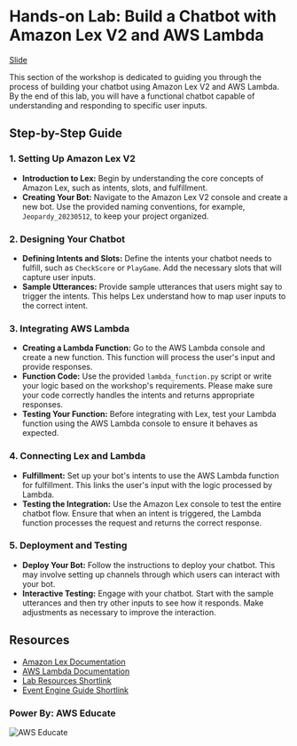 # Hands-on Lab: Build a Chatbot with Amazon Lex V2 and AWS Lambda
[Slide](https://drive.google.com/file/d/1yzpVHKieUcfWbokH5tZ9gAKnYiz6dsEK/view?usp=sharing  )

This section of the workshop is dedicated to guiding you through the process of building your chatbot using Amazon Lex V2 and AWS Lambda. By the end of this lab, you will have a functional chatbot capable of understanding and responding to specific user inputs.

## Step-by-Step Guide

### 1. Setting Up Amazon Lex V2

- **Introduction to Lex:** Begin by understanding the core concepts of Amazon Lex, such as intents, slots, and fulfillment.
- **Creating Your Bot:** Navigate to the Amazon Lex V2 console and create a new bot. Use the provided naming conventions, for example, `Jeopardy_20230512`, to keep your project organized.

### 2. Designing Your Chatbot

- **Defining Intents and Slots:** Define the intents your chatbot needs to fulfill, such as `CheckScore` or `PlayGame`. Add the necessary slots that will capture user inputs.
- **Sample Utterances:** Provide sample utterances that users might say to trigger the intents. This helps Lex understand how to map user inputs to the correct intent.

### 3. Integrating AWS Lambda

- **Creating a Lambda Function:** Go to the AWS Lambda console and create a new function. This function will process the user's input and provide responses.
- **Function Code:** Use the provided `lambda_function.py` script or write your logic based on the workshop's requirements. Please make sure your code correctly handles the intents and returns appropriate responses.
- **Testing Your Function:** Before integrating with Lex, test your Lambda function using the AWS Lambda console to ensure it behaves as expected.

### 4. Connecting Lex and Lambda

- **Fulfillment:** Set up your bot's intents to use the AWS Lambda function for fulfillment. This links the user's input with the logic processed by Lambda.
- **Testing the Integration:** Use the Amazon Lex console to test the entire chatbot flow. Ensure that when an intent is triggered, the Lambda function processes the request and returns the correct response.

### 5. Deployment and Testing

- **Deploy Your Bot:** Follow the instructions to deploy your chatbot. This may involve setting up channels through which users can interact with your bot.
- **Interactive Testing:** Engage with your chatbot. Start with the sample utterances and then try other inputs to see how it responds. Make adjustments as necessary to improve the interaction.

## Resources

- [Amazon Lex Documentation](https://docs.aws.amazon.com/lex/)
- [AWS Lambda Documentation](https://docs.aws.amazon.com/lambda/)
- [Lab Resources Shortlink](https://shorturl.at/abfY1)
- [Event Engine Guide Shortlink](https://shorturl.at/vCJL0)




### Power By: AWS Educate
![AWS Educate](https://d1.awsstatic.com/WWPS/AWS_Educate_Logo2.914df33100523a7d60c9c897d79d1cec23cc7e0c.png)
